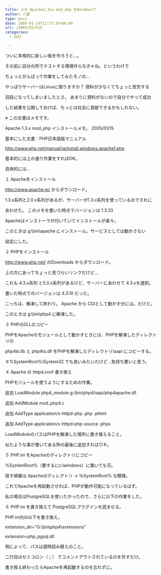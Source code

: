 ```yaml
---
title: メモ Apache1.3xx mod_php をWindowsで
author: 八雲
type: post
date: 2005-01-14T12:17:35+00:00
url: /2005/01/615
categories:
  - 日記

---
```

ついに本格的に新しい板を作ろうと…。
  
その前に自分の所でテストする環境作らなきゃね。というわけで
  
ちょっとがんばって作業をしてみたモノの…
  
やっぱりサーバーはLinuxに限りますか？ 資料が少なくてちょっと苦労する
  
羽目になってしまいましたとさ。 あまりに資料がないので自分でやって成功
  
した結果を公開しておけば、ちっとは社会に貢献できるかもしれない。

※ この文書はメモです。
  
Apache 1.3.x mod_php インストールメモ。 2005/01/15

基本にした文書：PHP日本語版マニュアル
  
http://www.php.net/manual/ja/install.windows.apache1.php

基本的には上の通り作業をすればOK。
  
具体的には…
  
１ Apacheをインストール
  
http://www.apache.jp/ からダウンロード。
  
1.3.x系列と2.0.x系列があるが、サーバーが1.3.x系列を使っているのでそれに
  
あわせた。 このメモを書いた時点でバージョンは 1.3.33
  
Apacheはインストーラが付いていてインストールが楽々。
  
このときは g:\bin\apache にインストール。サービスとしては動かさない
  
設定にした。

２ PHPをインストール
  
http://www.php.net/ のDownloads からダウンロード。
  
上の方にあってちょっと見づらいリンクだけど…
  
これも 4.3.x系列 と5.0.x系列があるけど、サーバーにあわせて 4.3.xを選択。
  
書いた時点でのバージョンは 4.3.10 だった。
  
こっちは、解凍して終わり。 Apache から CGIとして動かす分には。だけど。
  
このときは g:\bin\php4 に解凍した。

３ PHPのDLLのコピー
  
PHPをApacheのモジュールとして動かすときには、PHPを解凍したディレクトリの
  
php4ts.lib と php4ts.dll をPHPを解凍したディレクトリ\sapi にコピーする。
  
＃%SystemRoot%\System32 でも良いみたいだけど…気持ち悪いと思う。

４ Apache の httpd.conf 書き換え
  
PHPモジュールを使うようにするための作業。
  
追加 LoadModule php4_module g:/bin/php4/sapi/php4apache.dll
  
追加 AddModule mod_php4.c
  
追加 AddType application/x-httpd-php .php .phtml
  
追加 AddType application/x-httpd-php-source .phps
  
LoadModuleのパスはPHPを解凍した場所に書き替えること。
  
似たような事が書いてある所の最後に追加すればＯＫ。

５ PHP.ini をApacheのディレクトリにコピー
  
%SystemRoot%（要するにc:\windows）に置いても可。
  
探す順番は Apacheのディレクトリ → ％SystemRoot% な模様。

これでApacheを再起動させれば、PHPが動作可能になっているはず。
  
私の場合はPostgreSQLを使いたかったので、さらに以下の作業をした。
  
６ PHP.ini を書き換えて PostgreSQLプラグインを読ませる。
  
PHP.ini内の以下を書き換え。
  
extension_dir="G:\bin\php4\extensions"
  
extension=php_pgsql.dll
  
例によって、パスは適時読み替えのこと。
  
二行目はセミコロン（；） でコメントアウトされているのを外すだけ。
  
書き換え終わったらApacheを再起動するのを忘れずに。